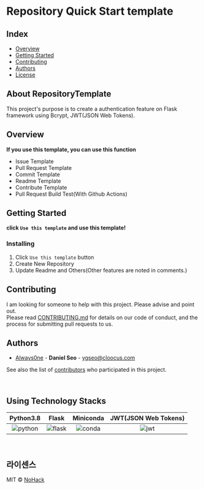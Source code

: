 # Repository Quick Start template
## Index
  - [Overview](#overview) 
  - [Getting Started](#getting-started)
  - [Contributing](#contributing)
  - [Authors](#authors)
  - [License](#license)
<!--  Other options to write Readme
  - [Deployment](#deployment)
  - [Used or Referenced Projects](Used-or-Referenced-Projects)
-->
## About RepositoryTemplate
<!--Wirte one paragraph of project description -->  
This project's purpose is to create a authentication feature on Flask framework using Bcrypt, JWT(JSON Web Tokens).

## Overview
<!-- Write Overview about this project -->
**If you use this template, you can use this function**
- Issue Template
- Pull Request Template
- Commit Template
- Readme Template
- Contribute Template
- Pull Request Build Test(With Github Actions)

## Getting Started
**click `Use this template` and use this template!**
<!--
### Depencies
 Write about need to install the software and how to install them 
-->
### Installing
<!-- A step by step series of examples that tell you how to get a development 
env running

Say what the step will be

    Give the example

And repeat

    until finished
-->
1. Click `Use this template` button 
2. Create New Repository
3. Update Readme and Others(Other features are noted in comments.)
<!--
## Deployment
 Add additional notes about how to deploy this on a live system
 -->
## Contributing
<!-- Write the way to contribute -->
I am looking for someone to help with this project. Please advise and point out.  
Please read [CONTRIBUTING.md](CONTRIBUTING.md) for details on our code
of conduct, and the process for submitting pull requests to us.

## Authors
  - [Always0ne](https://github.com/Always0ne) - **Daniel Seo** - <ygseo@cloocus.com>

See also the list of [contributors](https://github.com/always0ne/readmeTemplate/contributors)
who participated in this project.
<!--
## Used or Referenced Projects
 - [referenced Project](project link) - **LICENSE** - little-bit introduce
-->
 		

<br>

## Using Technology Stacks

| Python3.8 |  Flask   | Miniconda | JWT(JSON Web Tokens) |
|:---------:|:--------:|:---------:|:--------------------:|
|   ![python]    | ![flask] | ![conda]  |        ![jwt]        |

<br>


## 라이센스

MIT &copy; [NoHack](mailto:lbjp114@gmail.com)

<!-- Stack Icon Refernces -->

[python]: /home/ygseo/Projects/api/Authentication_Flask_0.1/images/Python_3.8.svg
[flask]: /home/ygseo/Projects/api/Authentication_Flask_0.1/images/Flask_logo.svg
[conda]: /home/ygseo/Projects/api/Authentication_Flask_0.1/images/Conda.svg
[jwt]: /home/ygseo/Projects/api/Authentication_Flask_0.1/images/jwt.svg
